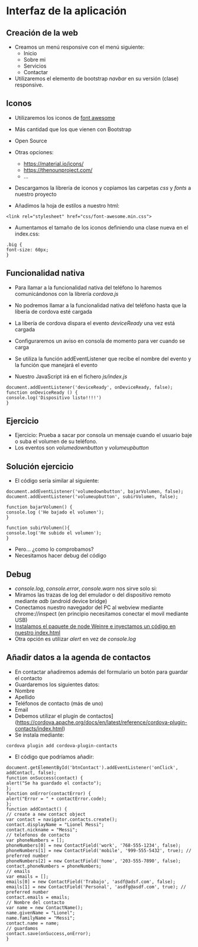 # Interfaz de la aplicación


## Creación de la web
- Creamos un menú responsive con el menú siguiente:
    - Inicio
    - Sobre mi
    - Servicios
    - Contactar
- Utilizaremos el elemento de bootstrap *navbar* en su versión (clase) responsive.


## Iconos
- Utilizaremos los iconos de [font awesome](http://fontawesome.io/icons/)
- Más cantidad que los que vienen con Bootstrap
- Open Source
- Otras opciones:
    - https://material.io/icons/
    - https://thenounproject.com/
    - ...



- Descargamos la librería de iconos y copiamos las carpetas *css* y *fonts* a nuestro proyecto
- Añadimos la hoja de estilos a nuestro html:

```
<link rel="stylesheet" href="css/font-awesome.min.css">
```

- Aumentamos el tamaño de los iconos definiendo una clase nueva en el index.css:
```
.big {
font-size: 60px;
}
```


## Funcionalidad nativa
- Para llamar a la funcionalidad nativa del teléfono lo haremos comunicándonos con la librería *cordova.js*
- No podremos llamar a la funcionalidad nativa del teléfono hasta que la libería de cordova esté cargada
- La libería de cordova dispara el evento *deviceReady* una vez está cargada

- Configuraremos un aviso en consola de momento para ver cuando se carga
- Se utiliza la función addEventListener que recibe el nombre del evento y la función que manejará el evento
- Nuestro JavaScript irá en el fichero *js/index.js*
```
document.addEventListener('deviceReady', onDeviceReady, false);
function onDeviceReady () {
console.log('Dispositivo listo!!!!')
}
```


## Ejercicio
* Ejercicio: Prueba a sacar por consola un mensaje cuando el usuario baje o suba el volumen de su teléfono.
* Los eventos son *volumedownbutton* y *volumeupbutton*
## Solución ejercicio

- El código sería similar al siguiente:

```
document.addEventListener('volumedownbutton', bajarVolumen, false);
document.addEventListener('volumeupbutton', subirVolumen, false);

function bajarVolumen() {
console.log ('He bajado el volumen');
}

function subirVolumen(){
console.log('He subido el volumen');
}
```

- Pero... ¿como lo comprobamos?
- Necesitamos hacer debug del código


## Debug
- *console.log*, *console.error*, *console.warn* nos sirve solo si:
- Miramos las trazas de log del emulador o del dispositivo remoto mediante
*adb* (android device bridge)
- Conectamos nuestro navegador del PC al webview mediante chrome://inspect (en principio necesitamos conectar el movil mediante USB)
- [Instalamos el paquete de node Weinre e inyectamos un código en nuestro index.html](http://docs.phonegap.com/phonegap-build/tools/weinre/)
- Otra opción es utilizar *alert* en vez de *console.log*
## Añadir datos a la agenda de contactos
- En contactar añadiremos además del formulario un botón para guardar el contacto
- Guardaremos los siguientes datos:
- Nombre
- Apellido
- Teléfonos de contacto (más de uno)
- Email
- Debemos utilizar el plugin de contactos](https://cordova.apache.org/docs/en/latest/reference/cordova-plugin-contacts/index.html)
- Se instala mediante:
```
cordova plugin add cordova-plugin-contacts
```
- El código que podríamos añadir:

```
document.getElementById('btnContact').addEventListener('onClick', addContact, false);
function onSuccess(contact) {
alert("Se ha guardado el contacto");
};
function onError(contactError) {
alert("Error = " + contactError.code);
};
function addContact() {
// create a new contact object
var contact = navigator.contacts.create();
contact.displayName = "Lionel Messi";
contact.nickname = "Messi";
// telefonos de contacto
var phoneNumbers = [];
phoneNumbers[0] = new ContactField('work', '768-555-1234', false);
phoneNumbers[1] = new ContactField('mobile', '999-555-5432', true); // preferred number
phoneNumbers[2] = new ContactField('home', '203-555-7890', false);
contact.phoneNumbers = phoneNumbers;
// emails
var emails = [];
emails[0] = new ContactField('Trabajo', 'asdf@adsf.com', false);
emails[1] = new ContactField('Personal', 'asdfg@asdf.com', true); // preferred number
contact.emails = emails;
// Nombre del contacto
var name = new ContactName();
name.givenName = "Lionel";
name.familyName = "Messi";
contact.name = name;
// guardamos
contact.save(onSuccess,onError);
}
```